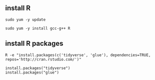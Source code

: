 ## install R

```
sudo yum -y update
```

```
sudo yum -y install gcc-g++ R
```

## install R packages

```
R -e "install.packages(c('tidyverse', 'glue'), dependencies=TRUE, repos='http://cran.rstudio.com/')"
```

```
install.packages("tidyverse")
install.packages("glue")
```
